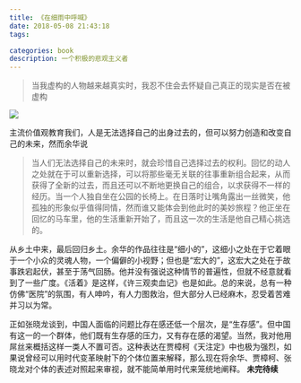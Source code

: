 ```yaml
---
title: 《在细雨中呼喊》
date: 2018-05-08 21:43:18
tags:

categories: book
description: 一个积极的悲观主义者
---
```


> 当我虚构的人物越来越真实时，我忍不住会去怀疑自己真正的现实是否在被虚构

![](https://cdn.blog.makergyt.com/images/book-Cries_in_the_Drizzle-cover.jpg)

主流价值观教育我们，人是无法选择自己的出身过去的，但可以努力创造和改变自己的未来，然而余华说

> 当人们无法选择自己的未来时，就会珍惜自己选择过去的权利。回忆的动人之处就在于可以重新选择，可以将那些毫无关联的往事重新组合起来，从而获得了全新的过去，而且还可以不断地更换自己的组合，以求获得不一样的经历。当一个人独自坐在公园的长椅上。在日落时让嘴角露出一丝微笑，他孤独的形象似乎值得同情，然而谁又能体会到他此时的美妙旅程？他正坐在回忆的马车里，他的生活重新开始了，而且这一次的生活是他自己精心挑选的。

从乡土中来，最后回归乡土。余华的作品往往是“细小的”，这细小之处在于它着眼于一个小众的灵魂人物，一个偏僻的小视野；但也是“宏大的”，这宏大之处在于故事跌宕起伏，甚至于荡气回肠。他并没有强说这种情节的普遍性，但就不经意就看到了一些广度。《活着》是这样，《许三观卖血记》也是如此。总的来说，总有一种仿佛“医院”的氛围，有人呻吟，有人力图救治，但大部分人已经麻木，忍受着苦难并习以为常。

正如张晓龙谈到，中国人面临的问题比存在感还低一个层次，是“生存感”。但中国有这一的一个群体，他们既有生存感的压力，又有存在感的渴望。当然，我对他用屌丝来概括这样一类人不置可否。这种表达在贾樟柯《天注定》中也极为强烈，如果说曾经可以用时代变革映射下的个体位置来解释，那么现在将余华、贾樟柯、张晓龙对个体的表述对照起来审视，就不能简单用时代来笼统地阐释。
**未完待续**
